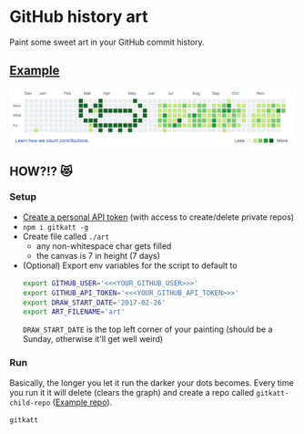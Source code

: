 # GitHub history art

Paint some sweet art in your GitHub commit history.

## [Example](https://github.com/KATT)

<img src="./screenshot.png">

## HOW?!? 😻

### Setup

* [Create a personal API token](https://github.com/settings/tokens) (with access to create/delete private repos)
* `npm i gitkatt -g`
* Create file called `./art`
  * any non-whitespace char gets filled
  * the canvas is 7 in height (7 days)
* (Optional) Export env variables for the script to default to
  ```sh
  export GITHUB_USER='<<<YOUR_GITHUB_USER>>>'
  export GITHUB_API_TOKEN='<<<YOUR_GITHUB_API_TOKEN>>>'
  export DRAW_START_DATE='2017-02-26'
  export ART_FILENAME='art'
  ```
  `DRAW_START_DATE` is the top left corner of your painting (should be a Sunday, otherwise it'll get well weird)

### Run

Basically, the longer you let it run the darker your dots becomes. Every time you run it it will delete (clears the graph) and create a repo called `gitkatt-child-repo` ([Example repo](https://github.com/KATT/gitkatt-child-repo)).

```
gitkatt
```
